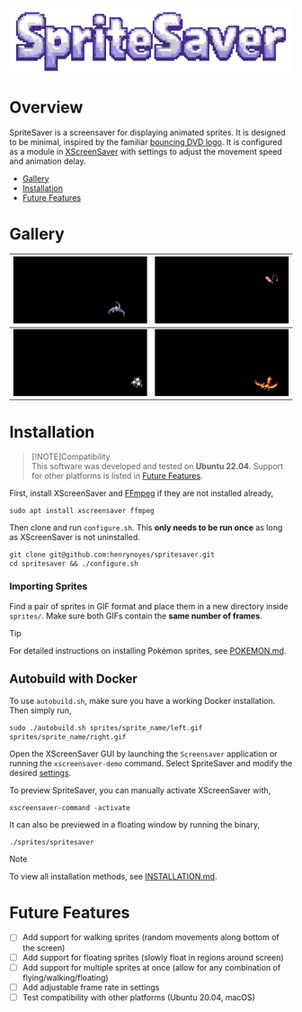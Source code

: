 ![logo](docs/spritesaver_logo.png)


# Overview

SpriteSaver is a screensaver for displaying animated sprites. It is designed to be minimal, inspired by the familiar [bouncing DVD logo](https://www.bouncingdvdlogo.com/). It is configured as a module in [XScreenSaver](https://www.jwz.org/xscreensaver/) with settings to adjust the movement speed and animation delay.

- [Gallery](#gallery)
- [Installation](#installation)
- [Future Features](#future-features)


# Gallery

| ![aerodactyl](docs/gallery/aerodactyl_spritesaver.gif) | ![mew](docs/gallery/mew_spritesaver.gif)         |
|:------------------------------------------------------:|:------------------------------------------------:|
| ![magneton](docs/gallery/magneton_spritesaver.gif)     | ![moltres](docs/gallery/moltres_spritesaver.gif) |


# Installation

> [!NOTE]Compatibility  
> This software was developed and tested on **Ubuntu 22.04**. Support for other platforms is listed in [Future Features](#future-features).

First, install XScreenSaver and [FFmpeg](https://ffmpeg.org/) if they are not installed already,
```
sudo apt install xscreensaver ffmpeg
```

Then clone and run `configure.sh`. This **only needs to be run once** as long as XScreenSaver is not uninstalled.
```
git clone git@github.com:henrynoyes/spritesaver.git
cd spritesaver && ./configure.sh
```

### Importing Sprites

Find a pair of sprites in GIF format and place them in a new directory inside `sprites/`. Make sure both GIFs contain the **same number of frames**.

> [!TIP]
> For detailed instructions on installing Pokémon sprites, see [POKEMON.md](docs/POKEMON.md).

## Autobuild with Docker

To use `autobuild.sh`, make sure you have a working Docker installation. Then simply run,
```
sudo ./autobuild.sh sprites/sprite_name/left.gif sprites/sprite_name/right.gif
```

Open the XScreenSaver GUI by launching the `Screensaver` application or running the `xscreensaver-demo` command. Select SpriteSaver and modify the desired [settings](docs/SETTINGS.md).

To preview SpriteSaver, you can manually activate XScreenSaver with,
```
xscreensaver-command -activate
```

It can also be previewed in a floating window by running the binary,
```
./sprites/spritesaver
```

> [!NOTE]
> To view all installation methods, see [INSTALLATION.md](docs/INSTALLATION.md).


# Future Features

- [ ] Add support for walking sprites (random movements along bottom of the screen)
- [ ] Add support for floating sprites (slowly float in regions around screen)
- [ ] Add support for multiple sprites at once (allow for any combination of flying/walking/floating)
- [ ] Add adjustable frame rate in settings
- [ ] Test compatibility with other platforms (Ubuntu 20.04, macOS)